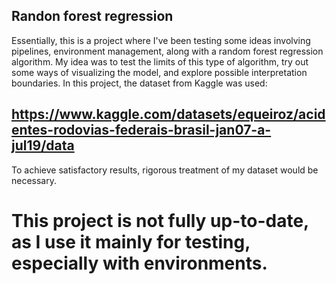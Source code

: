 ## Randon forest regression

Essentially, this is a project where I've been testing some ideas involving pipelines, environment management, along with a random forest regression algorithm. My idea was to test the limits of this type of algorithm, try out some ways of visualizing the model, and explore possible interpretation boundaries.
In this project, the dataset from Kaggle was used: 
## https://www.kaggle.com/datasets/equeiroz/acidentes-rodovias-federais-brasil-jan07-a-jul19/data

To achieve satisfactory results, rigorous treatment of my dataset would be necessary.

# This project is not fully up-to-date, as I use it mainly for testing, especially with environments.
